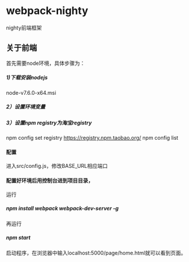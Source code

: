 # webpack-nighty
nighty前端框架

## 关于前端
首先需要node环境，具体步骤为：
##### 1)下载安装nodejs
node-v7.6.0-x64.msi
##### 2）设置环境变量
##### 3）设置npm registry为淘宝registry
npm config set registry https://registry.npm.taobao.org/
npm config list

#### 配置
进入src/config.js，修改BASE_URL相应端口

#### 配置好环境后用控制台进到项目目录，
运行
##### npm install webpack webpack-dev-server -g
再运行
##### npm start
启动程序，在浏览器中输入localhost:5000/page/home.html就可以看到页面。
